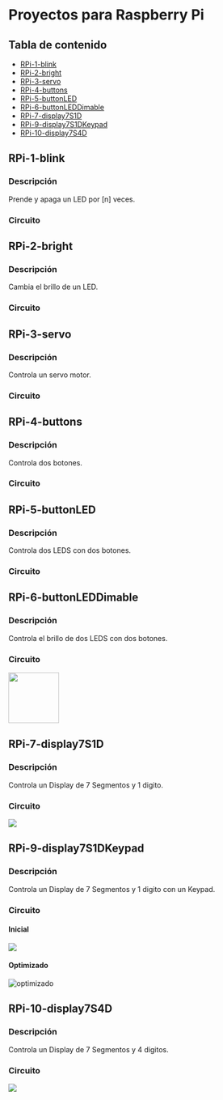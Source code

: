 Proyectos para Raspberry Pi 
===========================

## Tabla de contenido
- [RPi-1-blink](#RPi-1-blink)
- [RPi-2-bright](#RPi-2-bright)
- [RPi-3-servo](#RPi-3-servo)
- [RPi-4-buttons](#RPi-4-buttons)
- [RPi-5-buttonLED](#RPi-5-buttonLED)
- [RPi-6-buttonLEDDimable](#RPi-6-buttonLEDDimable)
- [RPi-7-display7S1D](#RPi-7-display7S1D)
- [RPi-9-display7S1DKeypad](#RPi-9-display7S1DKeypad)
- [RPi-10-display7S4D](#RPi-10-display7S4D)

## RPi-1-blink
### Descripción
Prende y apaga un LED por [n] veces. 

### Circuito

## RPi-2-bright
### Descripción
Cambia el brillo de un LED.

### Circuito

## RPi-3-servo
### Descripción
Controla un servo motor.

### Circuito

## RPi-4-buttons
### Descripción
Controla dos botones.

### Circuito

## RPi-5-buttonLED
### Descripción
Controla dos LEDS con dos botones.

### Circuito

## RPi-6-buttonLEDDimable
### Descripción
Controla el brillo de dos LEDS con dos botones.

### Circuito
<img src="https://github.com/jcondea/raspberrypi-projects/raw/main/image/IMG_20200928_134143.jpg" width="100" height="100">

## RPi-7-display7S1D
### Descripción
Controla un Display de 7 Segmentos y 1 digito. 

### Circuito
![](https://github.com/jcondea/raspberrypi-projects/blob/main/image/IMG_20200929_120134.jpg)

## RPi-9-display7S1DKeypad
### Descripción
Controla un Display de 7 Segmentos y 1 digito con un Keypad.

### Circuito
#### Inicial
![](https://github.com/jcondea/raspberrypi-projects/blob/main/image/IMG_20200929_144016.jpg)
#### Optimizado
![optimizado](https://github.com/jcondea/raspberrypi-projects/blob/main/image/IMG_20200929_170226.jpg)

## RPi-10-display7S4D
### Descripción
Controla un Display de 7 Segmentos y 4 digitos.

### Circuito
![](https://github.com/jcondea/raspberrypi-projects/blob/main/image/IMG_20201003_142351.jpg)

